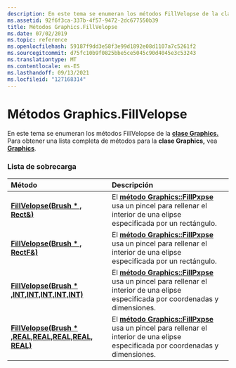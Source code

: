 ```yaml
---
description: En este tema se enumeran los métodos FillVelopse de la clase Graphics. Para obtener una lista completa de métodos para la clase Graphics, vea Graphics.
ms.assetid: 92f6f3ca-337b-4f57-9472-2dc677550b39
title: Métodos Graphics.FillVelopse
ms.date: 07/02/2019
ms.topic: reference
ms.openlocfilehash: 59187f9dd3e58f3e99d1892e08d1107a7c5261f2
ms.sourcegitcommit: d75fc10b9f0825bbe5ce5045c90d4045e3c53243
ms.translationtype: MT
ms.contentlocale: es-ES
ms.lasthandoff: 09/13/2021
ms.locfileid: "127168314"
---
```

# <a name="graphicsfillellipse-methods"></a>Métodos Graphics.FillVelopse

En este tema se enumeran los métodos FillVelopse de la [**clase Graphics.**](/windows/win32/api/gdiplusgraphics/nl-gdiplusgraphics-graphics) Para obtener una lista completa de métodos para la **clase Graphics,** vea [**Graphics**](/windows/win32/api/gdiplusgraphics/nl-gdiplusgraphics-graphics).

### <a name="overload-list"></a>Lista de sobrecarga



| Método                                                                                                                                    | Descripción                                                                                                                                                                                                                                   |
|:------------------------------------------------------------------------------------------------------------------------------------------|:----------------------------------------------------------------------------------------------------------------------------------------------------------------------------------------------------------------------------------------------|
| [**FillVelopse(Brush \* , Rect&)**](/windows/win32/api/gdiplusgraphics/nf-gdiplusgraphics-graphics-fillellipse(inconstbrush_inconstrect_))                                          | El [**método Graphics::FillPxpse**](/windows/win32/api/gdiplusgraphics/nf-gdiplusgraphics-graphics-fillellipse(inconstbrush_inconstrect_)) usa un pincel para rellenar el interior de una elipse especificada por un rectángulo.<br/>                                           |
| [**FillVelopse(Brush \* , RectF&)**](/previous-versions//ms535968(v=vs.85))                                        | El [**método Graphics::FillPxpse**](/previous-versions//ms535968(v=vs.85)) usa un pincel para rellenar el interior de una elipse especificada por un rectángulo.<br/>                                          |
| [**FillVelopse(Brush \* ,INT,INT,INT,INT,INT)**](/windows/win32/api/gdiplusgraphics/nf-gdiplusgraphics-graphics-fillellipse(inconstbrush_inint_inint_inint_inint))         | El [**método Graphics::FillPxpse**](/windows/win32/api/gdiplusgraphics/nf-gdiplusgraphics-graphics-fillellipse(inconstbrush_inint_inint_inint_inint)) usa un pincel para rellenar el interior de una elipse especificada por coordenadas y dimensiones.<br/>     |
| [**FillVelopse(Brush \* ,REAL,REAL,REAL,REAL, REAL)**](/windows/win32/api/gdiplusgraphics/nf-gdiplusgraphics-graphics-fillellipse(inconstbrush_inreal_inreal_inreal_inreal)) | El [**método Graphics::FillPxpse**](/windows/win32/api/gdiplusgraphics/nf-gdiplusgraphics-graphics-fillellipse(inconstbrush_inreal_inreal_inreal_inreal)) usa un pincel para rellenar el interior de una elipse especificada por coordenadas y dimensiones.<br/> |



 

 
